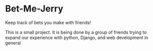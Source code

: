 # Bet-Me-Jerry
Keep track of bets you make with friends!

This is a small project. It is being done by a group of friends trying to expand our experience with python, Django, and web development in general
